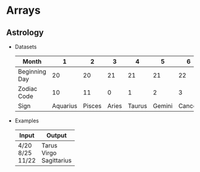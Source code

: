 # Arrays

## Astrology
+ Datasets

	| Month         | 1        | 2      | 3     | 4      | 5      | 6      | 7   | 8     | 9     | 10      | 11          | 12        |
	|---------------|----------|--------|-------|--------|--------|--------|-----|-------|-------|---------|-------------|-----------|
	| Beginning Day | 20       | 20     | 21    | 21     | 21     | 22     | 23  | 23    | 23    | 23      | 22          | 22        |
	| Zodiac Code   | 10       | 11     | 0     | 1      | 2      | 3      | 4   | 5     | 6     | 7       | 8           | 9         |
	| Sign          | Aquarius | Pisces | Aries | Taurus | Gemini | Cancer | Leo | Virgo | Libra | Scorpio | Sagittarius | Capricorn |

+ Examples

	| Input | Output |
	|---|---|
	| 4/20<br>8/25<br>11/22 | Tarus<br>Virgo<br>Sagittarius |
